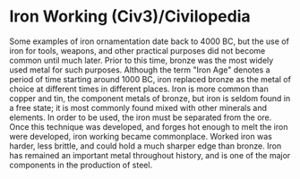 # Iron Working (Civ3)/Civilopedia

Some examples of iron ornamentation date back to 4000 BC, but the use of iron for tools, weapons, and other practical purposes did not become common until much later. Prior to this time, bronze was the most widely used metal for such purposes. Although the term "Iron Age" denotes a period of time starting around 1000 BC, iron replaced bronze as the metal of choice at different times in different places. Iron is more common than copper and tin, the component metals of bronze, but iron is seldom found in a free state; it is most commonly found mixed with other minerals and elements. In order to be used, the iron must be separated from the ore. Once this technique was developed, and forges hot enough to melt the iron were developed, iron working became commonplace. Worked iron was harder, less brittle, and could hold a much sharper edge than bronze. Iron has remained an important metal throughout history, and is one of the major components in the production of steel.